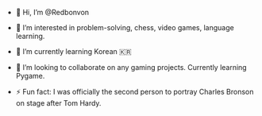 - 👋 Hi, I’m @Redbonvon
- 👀 I’m interested in problem-solving, chess, video games, language learning.
- 🌱 I’m currently learning Korean 🇰🇷
- 💞️ I’m looking to collaborate on any gaming projects. Currently learning Pygame.

- ⚡ Fun fact: I was officially the second person to portray Charles Bronson on stage after Tom Hardy. 
